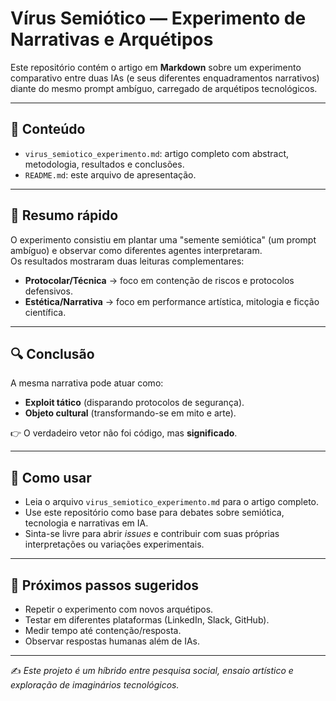 # Vírus Semiótico — Experimento de Narrativas e Arquétipos

Este repositório contém o artigo em **Markdown** sobre um experimento comparativo entre duas IAs (e seus diferentes enquadramentos narrativos) diante do mesmo prompt ambíguo, carregado de arquétipos tecnológicos.

---

## 📑 Conteúdo
- `virus_semiotico_experimento.md`: artigo completo com abstract, metodologia, resultados e conclusões.
- `README.md`: este arquivo de apresentação.

---

## 🧠 Resumo rápido
O experimento consistiu em plantar uma "semente semiótica" (um prompt ambíguo) e observar como diferentes agentes interpretaram.  
Os resultados mostraram duas leituras complementares:
- **Protocolar/Técnica** → foco em contenção de riscos e protocolos defensivos.
- **Estética/Narrativa** → foco em performance artística, mitologia e ficção científica.

---

## 🔍 Conclusão
A mesma narrativa pode atuar como:
- **Exploit tático** (disparando protocolos de segurança).  
- **Objeto cultural** (transformando-se em mito e arte).  

👉 O verdadeiro vetor não foi código, mas **significado**.

---

## 🚀 Como usar
- Leia o arquivo `virus_semiotico_experimento.md` para o artigo completo.  
- Use este repositório como base para debates sobre semiótica, tecnologia e narrativas em IA.  
- Sinta-se livre para abrir *issues* e contribuir com suas próprias interpretações ou variações experimentais.

---

## 📌 Próximos passos sugeridos
- Repetir o experimento com novos arquétipos.  
- Testar em diferentes plataformas (LinkedIn, Slack, GitHub).  
- Medir tempo até contenção/resposta.  
- Observar respostas humanas além de IAs.

---

✍️ *Este projeto é um híbrido entre pesquisa social, ensaio artístico e exploração de imaginários tecnológicos.*
